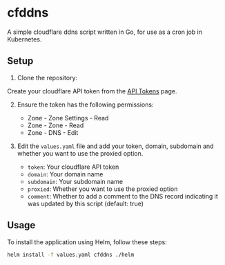 # cfddns

A simple cloudflare ddns script written in Go, for use as a cron job in Kubernetes.

## Setup

1. Clone the repository:

Create your cloudflare API token from the [API Tokens](https://dash.cloudflare.com/profile/api-tokens) page.

2. Ensure the token has the following permissions:

   - Zone - Zone Settings - Read
   - Zone - Zone - Read
   - Zone - DNS - Edit

3. Edit the `values.yaml` file and add your token, domain, subdomain and whether you want to use the proxied option.

   - `token`: Your cloudflare API token
   - `domain`: Your domain name
   - `subdomain`: Your subdomain name
   - `proxied`: Whether you want to use the proxied option
   - `comment`: Whether to add a comment to the DNS record indicating it was updated by this script (default: true)

## Usage

To install the application using Helm, follow these steps:

```bash
helm install -f values.yaml cfddns ./helm
```
